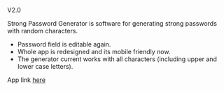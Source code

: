 V2.0

Strong Password Generator is software for generating strong passwords with random characters.

+ Password field is editable again.
+ Whole app is redesigned and its mobile friendly now.
+ The generator current works with all characters (including upper and lower case letters).

App link [here](https://64e8e83c04ddee1d82bdcfc0--lighthearted-gnome-76698b.netlify.app/)
